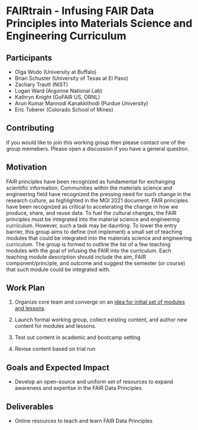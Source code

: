 # FAIRtrain - Infusing FAIR Data Principles into Materials Science and Engineering Curriculum

## Participants

- Olga Wodo (University at Buffalo)
- Brian Schuster (University of Texas at El Paso)
- Zachary Trautt (NIST)
- Logan Ward (Argonne National Lab)
- Kathryn Knight (GoFAIR US, ORNL)
- Arun Kumar Mannodi Kanakkithodi (Purdue University)
- Eric Toberer (Colorado School of Mines)


## Contributing

If you would like to join this working group then please contact one of the group memebers. Please open a discussion if you have a general question.

## Motivation

FAIR principles have been recognized as fundamental for exchanging scientific information. Communities within the materials science and engineering field have recognized the pressing need for such change in the research culture, as highlighted in the MGI 2021 document. FAIR principles have been recognized as critical to accelerating the change in how we produce, share, and reuse data. To fuel the cultural changes, the FAIR principles must be integrated into the material science and engineering curriculum. However, such a task may be daunting. To lower the entry barrier, this group aims to define (not implement) a small set of teaching modules that could be integrated into the materials science and engineering curriculum. The group is formed to outline the list of a few teaching modules with the goal of infusing the FAIR into the curriculum. Each teaching module description should include the aim, FAIR component/principle, and outcome and suggest the semester (or course) that such module could be integrated with.

## Work Plan

1. Organize core team and converge on an [idea for initial set of modules and lessons](./module-idea.md).

2. Launch formal working group, collect existing content, and author new content for modules and lessons.

3. Test out content in academic and bootcamp setting

4. Revise content based on trial run

## Goals and Expected Impact

- Develop an open-source and uniform set of resources to expand awareness and expertise in the FAIR Data Principles.

## Deliverables

- Online resources to teach and learn FAIR Data Principles
 
